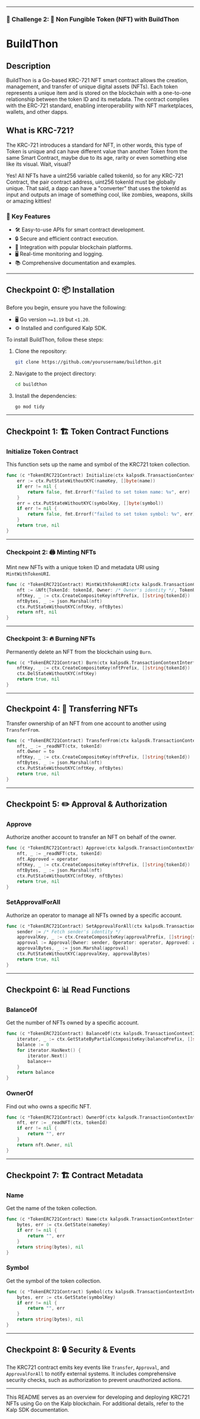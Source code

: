 
---

### 🚩 Challenge 2: 🔏 Non Fungible Token (NFT) with BuildThon
# BuildThon

## Description
BuildThon is a Go-based KRC-721 NFT smart contract  allows the creation, management, and transfer of unique digital assets (NFTs). Each token represents a unique item and is stored on the blockchain with a one-to-one relationship between the token ID and its metadata. The contract complies with the ERC-721 standard, enabling interoperability with NFT marketplaces, wallets, and other dapps.

## What is KRC-721?

The KRC-721 introduces a standard for NFT, in other words, this type of Token is unique and can have different value than another Token from the same Smart Contract, maybe due to its age, rarity or even something else like its visual. Wait, visual?

Yes! All NFTs have a uint256 variable called tokenId, so for any KRC-721 Contract, the pair contract address, uint256 tokenId must be globally unique. That said, a dapp can have a "converter" that uses the tokenId as input and outputs an image of something cool, like zombies, weapons, skills or amazing kitties!


### 🚀 Key Features
- 🛠 Easy-to-use APIs for smart contract development.
- 🔒 Secure and efficient contract execution.
- 🧩 Integration with popular blockchain platforms.
- 🖥 Real-time monitoring and logging.
- 📚 Comprehensive documentation and examples.

---

## Checkpoint 0: 📦 Installation

Before you begin, ensure you have the following:

- 🖥 Go version `>=1.19` but `<1.20`.
- ⚙️ Installed and configured Kalp SDK.

To install BuildThon, follow these steps:

1. Clone the repository:
   ```sh
   git clone https://github.com/yourusername/buildthon.git
   ```

2. Navigate to the project directory:
   ```sh
   cd buildthon
   ```

3. Install the dependencies:
   ```sh  
   go mod tidy
   ```

---

## Checkpoint 1: 🏗 Token Contract Functions

### Initialize Token Contract
This function sets up the name and symbol of the KRC721 token collection.

```go
func (c *TokenERC721Contract) Initialize(ctx kalpsdk.TransactionContextInterface, name string, symbol string) (bool, error) {
    err := ctx.PutStateWithoutKYC(nameKey, []byte(name))
    if err != nil {
        return false, fmt.Errorf("failed to set token name: %v", err)
    }
    err = ctx.PutStateWithoutKYC(symbolKey, []byte(symbol))
    if err != nil {
        return false, fmt.Errorf("failed to set token symbol: %v", err)
    }
    return true, nil
}
```

---

### Checkpoint 2: 🖨 Minting NFTs
Mint new NFTs with a unique token ID and metadata URI using `MintWithTokenURI`.

```go
func (c *TokenERC721Contract) MintWithTokenURI(ctx kalpsdk.TransactionContextInterface, tokenId string, tokenURI string) (*Nft, error) {
    nft := &Nft{TokenId: tokenId, Owner: /* Owner's identity */, TokenURI: tokenURI}
    nftKey, _ := ctx.CreateCompositeKey(nftPrefix, []string{tokenId})
    nftBytes, _ := json.Marshal(nft)
    ctx.PutStateWithoutKYC(nftKey, nftBytes)
    return nft, nil
}
```

---

### Checkpoint 3: 🔥 Burning NFTs
Permanently delete an NFT from the blockchain using `Burn`.

```go
func (c *TokenERC721Contract) Burn(ctx kalpsdk.TransactionContextInterface, tokenId string) (bool, error) {
    nftKey, _ := ctx.CreateCompositeKey(nftPrefix, []string{tokenId})
    ctx.DelStateWithoutKYC(nftKey)
    return true, nil
}
```

---

## Checkpoint 4: 🔄 Transferring NFTs
Transfer ownership of an NFT from one account to another using `TransferFrom`.

```go
func (c *TokenERC721Contract) TransferFrom(ctx kalpsdk.TransactionContextInterface, from string, to string, tokenId string) (bool, error) {
    nft, _ := _readNFT(ctx, tokenId)
    nft.Owner = to
    nftKey, _ := ctx.CreateCompositeKey(nftPrefix, []string{tokenId})
    nftBytes, _ := json.Marshal(nft)
    ctx.PutStateWithoutKYC(nftKey, nftBytes)
    return true, nil
}
```

---

## Checkpoint 5: ✏️ Approval & Authorization

### Approve
Authorize another account to transfer an NFT on behalf of the owner.

```go
func (c *TokenERC721Contract) Approve(ctx kalpsdk.TransactionContextInterface, operator string, tokenId string) (bool, error) {
    nft, _ := _readNFT(ctx, tokenId)
    nft.Approved = operator
    nftKey, _ := ctx.CreateCompositeKey(nftPrefix, []string{tokenId})
    nftBytes, _ := json.Marshal(nft)
    ctx.PutStateWithoutKYC(nftKey, nftBytes)
    return true, nil
}
```

### SetApprovalForAll
Authorize an operator to manage all NFTs owned by a specific account.

```go
func (c *TokenERC721Contract) SetApprovalForAll(ctx kalpsdk.TransactionContextInterface, operator string, approved bool) (bool, error) {
    sender := /* Fetch sender's identity */
    approvalKey, _ := ctx.CreateCompositeKey(approvalPrefix, []string{sender, operator})
    approval := Approval{Owner: sender, Operator: operator, Approved: approved}
    approvalBytes, _ := json.Marshal(approval)
    ctx.PutStateWithoutKYC(approvalKey, approvalBytes)
    return true, nil
}
```

---

## Checkpoint 6: 📊 Read Functions

### BalanceOf
Get the number of NFTs owned by a specific account.

```go
func (c *TokenERC721Contract) BalanceOf(ctx kalpsdk.TransactionContextInterface, owner string) int {
    iterator, _ := ctx.GetStateByPartialCompositeKey(balancePrefix, []string{owner})
    balance := 0
    for iterator.HasNext() {
        iterator.Next()
        balance++
    }
    return balance
}
```

### OwnerOf
Find out who owns a specific NFT.

```go
func (c *TokenERC721Contract) OwnerOf(ctx kalpsdk.TransactionContextInterface, tokenId string) (string, error) {
    nft, err := _readNFT(ctx, tokenId)
    if err != nil {
        return "", err
    }
    return nft.Owner, nil
}
```

---

## Checkpoint 7: 🏗 Contract Metadata

### Name
Get the name of the token collection.

```go
func (c *TokenERC721Contract) Name(ctx kalpsdk.TransactionContextInterface) (string, error) {
    bytes, err := ctx.GetState(nameKey)
    if err != nil {
        return "", err
    }
    return string(bytes), nil
}
```

### Symbol
Get the symbol of the token collection.

```go
func (c *TokenERC721Contract) Symbol(ctx kalpsdk.TransactionContextInterface) (string, error) {
    bytes, err := ctx.GetState(symbolKey)
    if err != nil {
        return "", err
    }
    return string(bytes), nil
}
```

---

## Checkpoint 8: 🔒 Security & Events
The KRC721 contract emits key events like `Transfer`, `Approval`, and `ApprovalForAll` to notify external systems. It includes comprehensive security checks, such as authorization to prevent unauthorized actions.

---

This README serves as an overview for developing and deploying KRC721 NFTs using Go on the Kalp blockchain. For additional details, refer to the Kalp SDK documentation.
